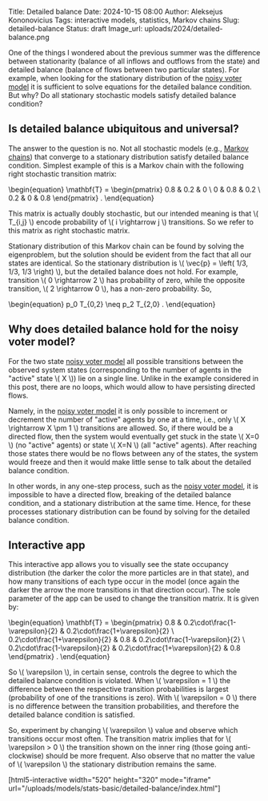 Title: Detailed balance
Date: 2024-10-15 08:00
Author: Aleksejus Kononovicius
Tags: interactive models, statistics, Markov chains
Slug: detailed-balance
Status: draft
Image_url: uploads/2024/detailed-balance.png

One of the things I wondered about the previous summer was the difference
between stationarity (balance of all inflows and outflows from the state)
and detailed balance (balance of flows between two particular states). For
example, when looking for the stationary distribution of the [noisy voter
model](/tag/voter-model/) it is sufficient to solve equations for the
detailed balance condition. But why? Do all stationary stochastic models
satisfy detailed balance condition?
<!--more-->

## Is detailed balance ubiquitous and universal?

The answer to the question is no. Not all stochastic models (e.g., [Markov
chains](/tag/markov-chains/)) that converge to a stationary distribution
satisfy detailed balance condition. Simplest example of this is a Markov
chain with the following right stochastic transition matrix:

\begin{equation}
    \mathbf{T} = \begin{pmatrix}
            0.8 & 0.2 & 0 \\
            0 & 0.8 & 0.2 \\
            0.2 & 0 & 0.8
        \end{pmatrix} .
\end{equation}

This matrix is actually doubly stochastic, but our intended meaning is that
\\\( T\_{i,j} \\\) encode probability of \\\( i \rightarrow j \\\)
transitions. So we refer to this matrix as right stochastic matrix.

Stationary distribution of this Markov chain can be found by solving the
eigenproblem, but the solution should be evident from the fact that all our
states are identical. So the stationary distribution is \\\( \vec{p} =
\left( 1/3, 1/3, 1/3 \right) \\\), but the detailed balance does not hold.
For example, transition \\\( 0 \rightarrow 2 \\\) has probability of zero,
while the opposite transition, \\\( 2 \rightarrow 0 \\\), has a non-zero
probability. So,

\begin{equation}
    p\_0 T\_{0,2} \neq p\_2 T\_{2,0} .
\end{equation}

## Why does detailed balance hold for the noisy voter model?

For the two state [noisy voter model](/tag/voter-model/) all possible
transitions between the observed system states (corresponding to the number
of agents in the "active" state \\\( X \\\)) lie on a single line. Unlike in
the example considered in this post, there are no loops, which would allow
to have persisting directed flows.

Namely, in the [noisy voter model](/tag/voter-model) it is only possible to
increment or decrement the number of "active" agents by one at a time, i.e.,
only \\\( X \rightarrow X \pm 1 \\\) transitions are allowed. So, if there
would be a directed flow, then the system would eventually get stuck in the
state \\\( X=0 \\\) (no "active" agents) or state \\\( X=N \\\) (all
"active" agents). After reaching those states there would be no flows
between any of the states, the system would freeze and then it would make
little sense to talk about the detailed balance condition.

In other words, in any one-step process, such as the [noisy voter
model](/tag/voter-model/), it is impossible to have a directed flow,
breaking of the detailed balance condition, and a stationary distribution at
the same time. Hence, for these processes stationary distribution can be
found by solving for the detailed balance condition.

## Interactive app

This interactive app allows you to visually see the state occupancy
distribution (the darker the color the more particles are in that state),
and how many transitions of each type occur in the model (once again the
darker the arrow the more transitions in that direction occur). The sole
parameter of the app can be used to change the transition matrix. It is
given by:

\begin{equation}
    \mathbf{T} = \begin{pmatrix}
            0.8 & 0.2\cdot\frac{1-\varepsilon}{2} & 0.2\cdot\frac{1+\varepsilon}{2} \\
            0.2\cdot\frac{1+\varepsilon}{2} & 0.8 & 0.2\cdot\frac{1-\varepsilon}{2} \\
            0.2\cdot\frac{1-\varepsilon}{2} & 0.2\cdot\frac{1+\varepsilon}{2} & 0.8
        \end{pmatrix} .
\end{equation}

So \\\( \varepsilon \\\), in certain sense, controls the degree to which the
detailed balance condition is violated. When \\\( \varepsilon = 1 \\\) the
difference between the respective transition probabilities is largest
(probability of one of the transitions is zero). With \\\( \varepsilon = 0
\\\) there is no difference between the transition probabilities, and
therefore the detailed balance condition is satisfied.

So, experiment by changing \\\( \varepsilon \\\) value and observe which
transitions occur most often. The transition matrix implies that for \\\(
\varepsilon > 0 \\\) the transition shown on the inner ring (those going
anti-clockwise) should be more frequent. Also observe that no matter the
value of \\\( \varepsilon \\\) the stationary distribution remains the same.

[html5-interactive width="520" height="320" mode="iframe"
url="/uploads/models/stats-basic/detailed-balance/index.html"]


